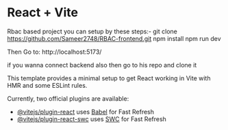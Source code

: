 # React + Vite
Rbac based project
you can setup by these steps:-
git clone https://github.com/Sameer2748/RBAC-frontend.git 
npm install 
npm run dev

Then Go to: http://localhost:5173/

if you wanna connect backend also then go to his repo and clone it

This template provides a minimal setup to get React working in Vite with HMR and some ESLint rules.

Currently, two official plugins are available:

- [@vitejs/plugin-react](https://github.com/vitejs/vite-plugin-react/blob/main/packages/plugin-react/README.md) uses [Babel](https://babeljs.io/) for Fast Refresh
- [@vitejs/plugin-react-swc](https://github.com/vitejs/vite-plugin-react-swc) uses [SWC](https://swc.rs/) for Fast Refresh
